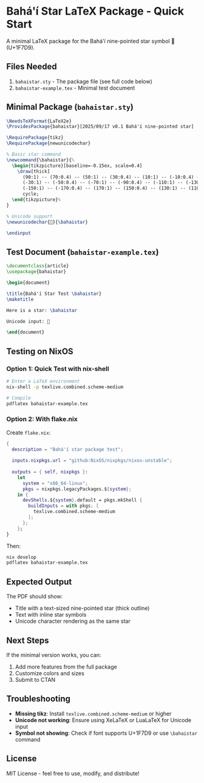 # Bahá'í Star LaTeX Package - Quick Start

A minimal LaTeX package for the Bahá'í nine-pointed star symbol 🟙 (U+1F7D9).

## Files Needed

1. `bahaistar.sty` - The package file (see full code below)
2. `bahaistar-example.tex` - Minimal test document

## Minimal Package (`bahaistar.sty`)

```latex
\NeedsTeXFormat{LaTeX2e}
\ProvidesPackage{bahaistar}[2025/09/17 v0.1 Bahá'í nine-pointed star]

\RequirePackage{tikz}
\RequirePackage{newunicodechar}

% Basic star command
\newcommand{\bahaistar}{%
  \begin{tikzpicture}[baseline=-0.15ex, scale=0.4]
    \draw[thick]
      (90:1) -- (70:0.4) -- (50:1) -- (30:0.4) -- (10:1) -- (-10:0.4) -- 
      (-30:1) -- (-50:0.4) -- (-70:1) -- (-90:0.4) -- (-110:1) -- (-130:0.4) -- 
      (-150:1) -- (-170:0.4) -- (170:1) -- (150:0.4) -- (130:1) -- (110:0.4) -- 
      cycle;
  \end{tikzpicture}%
}

% Unicode support
\newunicodechar{🟙}{\bahaistar}

\endinput
```

## Test Document (`bahaistar-example.tex`)

```latex
\documentclass{article}
\usepackage{bahaistar}

\begin{document}

\title{Bahá'í Star Test \bahaistar}
\maketitle

Here is a star: \bahaistar

Unicode input: 🟙

\end{document}
```

## Testing on NixOS

### Option 1: Quick Test with nix-shell

```bash
# Enter a LaTeX environment
nix-shell -p texlive.combined.scheme-medium

# Compile
pdflatex bahaistar-example.tex
```

### Option 2: With flake.nix

Create `flake.nix`:

```nix
{
  description = "Bahá'í star package test";
  
  inputs.nixpkgs.url = "github:NixOS/nixpkgs/nixos-unstable";
  
  outputs = { self, nixpkgs }:
    let
      system = "x86_64-linux";
      pkgs = nixpkgs.legacyPackages.${system};
    in {
      devShells.${system}.default = pkgs.mkShell {
        buildInputs = with pkgs; [
          texlive.combined.scheme-medium
        ];
      };
    };
}
```

Then:
```bash
nix develop
pdflatex bahaistar-example.tex
```



## Expected Output

The PDF should show:
- Title with a text-sized nine-pointed star (thick outline)
- Text with inline star symbols
- Unicode character rendering as the same star

## Next Steps

If the minimal version works, you can:
1. Add more features from the full package
2. Customize colors and sizes
3. Submit to CTAN

## Troubleshooting

- **Missing tikz**: Install `texlive.combined.scheme-medium` or higher
- **Unicode not working**: Ensure using XeLaTeX or LuaLaTeX for Unicode input
- **Symbol not showing**: Check if font supports U+1F7D9 or use `\bahaistar` command

## License

MIT License - feel free to use, modify, and distribute!
